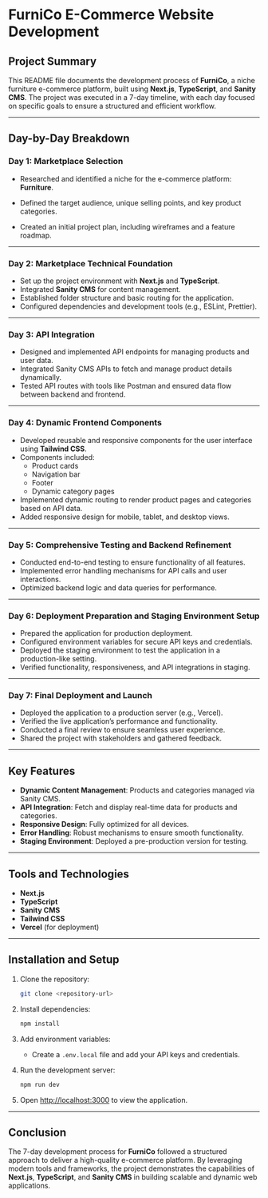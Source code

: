 # FurniCo E-Commerce Website Development

## Project Summary

This README file documents the development process of **FurniCo**, a niche furniture e-commerce platform, built using **Next.js**, **TypeScript**, and **Sanity CMS**. The project was executed in a 7-day timeline, with each day focused on specific goals to ensure a structured and efficient workflow.

---

## Day-by-Day Breakdown

### **Day 1: Marketplace Selection**

- Researched and identified a niche for the e-commerce platform: **Furniture**.
  
- Defined the target audience, unique selling points, and key product categories.
- Created an initial project plan, including wireframes and a feature roadmap.

---

### **Day 2: Marketplace Technical Foundation**

- Set up the project environment with **Next.js** and **TypeScript**.
- Integrated **Sanity CMS** for content management.
- Established folder structure and basic routing for the application.
- Configured dependencies and development tools (e.g., ESLint, Prettier).

---

### **Day 3: API Integration**

- Designed and implemented API endpoints for managing products and user data.
- Integrated Sanity CMS APIs to fetch and manage product details dynamically.
- Tested API routes with tools like Postman and ensured data flow between backend and frontend.

---

### **Day 4: Dynamic Frontend Components**

- Developed reusable and responsive components for the user interface using **Tailwind CSS**.
- Components included:
  - Product cards
  - Navigation bar
  - Footer
  - Dynamic category pages
- Implemented dynamic routing to render product pages and categories based on API data.
- Added responsive design for mobile, tablet, and desktop views.

---

### **Day 5: Comprehensive Testing and Backend Refinement**

- Conducted end-to-end testing to ensure functionality of all features.
- Implemented error handling mechanisms for API calls and user interactions.
- Optimized backend logic and data queries for performance.

---

### **Day 6: Deployment Preparation and Staging Environment Setup**

- Prepared the application for production deployment.
- Configured environment variables for secure API keys and credentials.
- Deployed the staging environment to test the application in a production-like setting.
- Verified functionality, responsiveness, and API integrations in staging.

---

### **Day 7: Final Deployment and Launch**

- Deployed the application to a production server (e.g., Vercel).
- Verified the live application’s performance and functionality.
- Conducted a final review to ensure seamless user experience.
- Shared the project with stakeholders and gathered feedback.

---

## Key Features

- **Dynamic Content Management**: Products and categories managed via Sanity CMS.
- **API Integration**: Fetch and display real-time data for products and categories.
- **Responsive Design**: Fully optimized for all devices.
- **Error Handling**: Robust mechanisms to ensure smooth functionality.
- **Staging Environment**: Deployed a pre-production version for testing.

---

## Tools and Technologies

- **Next.js**
- **TypeScript**
- **Sanity CMS**
- **Tailwind CSS**
- **Vercel** (for deployment)

---

## Installation and Setup

1. Clone the repository:

   ```bash
   git clone <repository-url>
   ```

2. Install dependencies:

   ```bash
   npm install
   ```

3. Add environment variables:
   - Create a `.env.local` file and add your API keys and credentials.

4. Run the development server:

   ```bash
   npm run dev
   ```

5. Open [http://localhost:3000](http://localhost:3000) to view the application.

---

## Conclusion

The 7-day development process for **FurniCo** followed a structured approach to deliver a high-quality e-commerce platform. By leveraging modern tools and frameworks, the project demonstrates the capabilities of **Next.js**, **TypeScript**, and **Sanity CMS** in building scalable and dynamic web applications.
